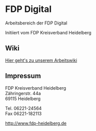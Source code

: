 # FDP Digital

Arbeitsbereich der FDP Digital

Initiiert vom FDP Kreisverband Heidelberg

## Wiki

[Hier geht's zu unserem Arbeitswiki](https://github.com/fdp-digital/workspace/wiki)

## Impressum

FDP Kreisverband Heidelberg  
Zähringerstr. 44a  
69115 Heidelberg  

Tel. 06221-24564  
Fax 06221-182113

http://www.fdp-heidelberg.de
